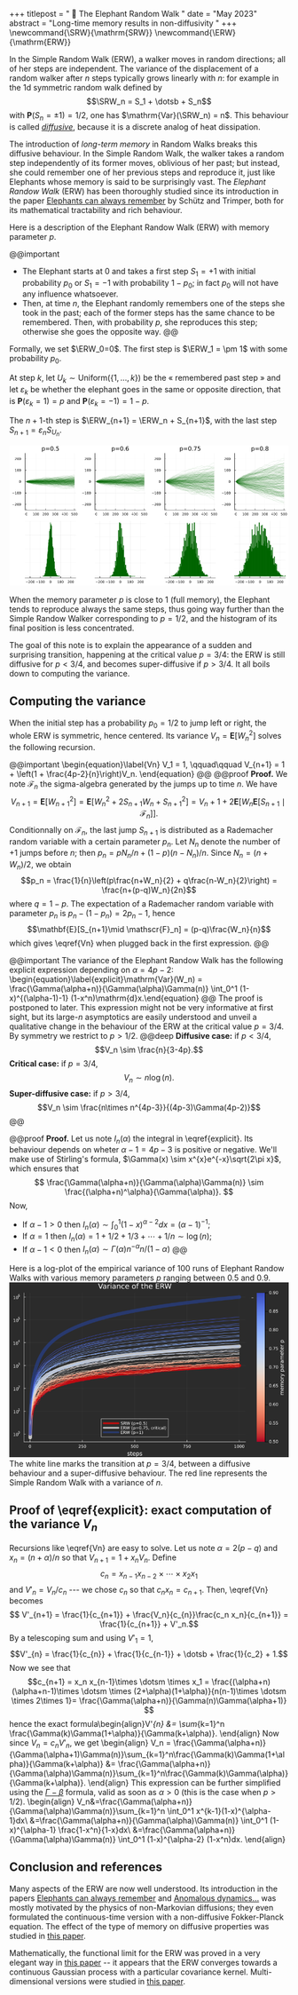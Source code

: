 +++
titlepost = " 🐘 The Elephant Random Walk "
date = "May 2023"
abstract = "Long-time memory results in non-diffusivity "
+++
\newcommand{\SRW}{\mathrm{SRW}}
\newcommand{\ERW}{\mathrm{ERW}}


In the Simple Random Walk (ERW), a walker moves in random directions; all of her steps are independent. The variance of the displacement of a random walker after $n$ steps typically grows linearly with $n$: for example in the 1d symmetric random walk defined by $$\SRW_n = S_1 + \dotsb + S_n$$ with $\mathbf{P}(S_n =\pm 1) = 1/2$, one has $\mathrm{Var}(\SRW_n) = n$. This behaviour is called [*diffusive*](https://en.wikipedia.org/wiki/Diffusion), because it is a discrete analog of heat dissipation. 

The introduction of *long-term memory* in Random Walks breaks this diffusive behaviour. In the Simple Random Walk, the walker takes a random step independently of its former moves, oblivious of her past; but instead, she could remember one of her previous steps and reproduce it, just like Elephants whose memory is said to be surprisingly vast. The *Elephant Randow Walk* (ERW) has been thoroughly studied since its introduction in the paper [Elephants can always remember](https://arxiv.org/abs/cond-mat/0406593) by Schütz and Trimper, both for its mathematical tractability and rich behaviour. 

Here is a description of the Elephant Randow Walk (ERW) with memory parameter $p$. 

@@important
- The Elephant starts at 0 and takes a first step $S_1=+1$ with initial probability $p_0$ or $S_1 = -1$ with probability $1-p_0$; in fact $p_0$ will not have any influence whatsoever.
- Then, at time $n$, the Elephant randomly remembers one of the steps she took in the past; each of the former steps has the same chance to be remembered. Then, with probability $p$, she reproduces this step; otherwise she goes the opposite way. 
@@ 

Formally, we set $\ERW_0=0$. The first step is $\ERW_1 = \pm 1$ with some probability $p_0$. 

At step $k$, let $U_k \sim \mathrm{Uniform}(\{1, \dotsc, k\})$ be the « remembered past step » and let $\varepsilon_k$ be whether the elephant goes in the same or opposite direction, that is $\mathbf{P}(\varepsilon_k = 1) = p$ and $\mathbf{P}(\varepsilon_k = -1) = 1-p$. 

The $n+1$-th step is $\ERW_{n+1} = \ERW_n + S_{n+1}$, with the last step $S_{n+1} = \varepsilon_n S_{U_n}$. 

![](/posts/img/erw.png)

When the memory parameter $p$ is close to $1$ (full memory), the Elephant tends to reproduce always the same steps, thus going way further than the Simple Randow Walker corresponding to $p=1/2$, and the histogram of its final position is less concentrated. 

The goal of this note is to explain the appearance of a sudden and surprising transition, happening at the critical value $p=3/4$: the ERW is still diffusive for $p<3/4$, and becomes super-diffusive if $p>3/4$. It all boils down to computing the variance. 


## Computing the variance
When the initial step has a probability $p_0=1/2$ to jump left or right, the whole ERW is symmetric, hence centered. Its variance $V_n = \mathbf{E}[W_n^2]$  solves the following recursion. 

@@important
\begin{equation}\label{Vn}
V_1 = 1, \qquad\qquad V_{n+1} = 1 + \left(1 + \frac{4p-2}{n}\right)V_n.
\end{equation}
@@
@@proof
**Proof.** We note $\mathscr{F}_n$ the sigma-algebra generated by the jumps up to time $n$. We have
$$V_{n+1}=\mathbf{E}[W_{n+1}^2] = \mathbf{E}[W_n^2 + 2S_{n+1}W_n + S_{n+1}^2]=V_n + 1 + 2\mathbf{E}[W_n\mathbf{E}[S_{n+1}\mid \mathscr{F}_n]].$$ 
Conditionnally on $\mathscr{F}_n$, the last jump $S_{n+1}$ is distributed as a Rademacher random variable with a certain parameter $p_n$. Let $N_n$ denote the number of +1 jumps before $n$; then $p_n = pN_n/n + (1-p)(n-N_n)/n$. Since $N_n = (n+W_n)/2$, we obtain
$$p_n = \frac{1}{n}\left(p\frac{n+W_n}{2} + q\frac{n-W_n}{2}\right) = \frac{n+(p-q)W_n}{2n}$$
where $q=1-p$. The expectation of a Rademacher random variable with parameter $p_n$ is $p_n - (1-p_n) = 2p_n -1$, hence
$$\mathbf{E}[S_{n+1}\mid \mathscr{F}_n] = (p-q)\frac{W_n}{n}$$
which gives \eqref{Vn} when plugged back in the first expression. 
@@

@@important
The variance of the Elephant Randow Walk has the following explicit expression depending on $\alpha = 4p-2$:
\begin{equation}\label{explicit}\mathrm{Var}(W_n) = \frac{\Gamma(\alpha+n)}{\Gamma(\alpha)\Gamma(n)} \int_0^1 (1-x)^{(\alpha-1)-1} (1-x^n)\mathrm{d}x.\end{equation}
@@
The proof is postponed to later. This expression might not be very informative at first sight, but its large-$n$ asymptotics are easily understood and unveil a qualitative change in the behaviour of the ERW at the critical value $p=3/4$. By symmetry we restrict to $p>1/2$. 
@@deep
**Diffusive case:**
if $p<3/4$, 
$$V_n \sim \frac{n}{3-4p}.$$
**Critical case:**
if $p=3/4$, 
$$V_n \sim n\log(n).$$
**Super-diffusive case:**
if $p>3/4$, 
$$V_n \sim \frac{n\times n^{4p-3}}{(4p-3)\Gamma(4p-2)}$$
@@

@@proof
**Proof.** Let us note $I_n(\alpha)$ the integral in \eqref{explicit}. Its behaviour depends on wheter $\alpha-1 = 4p-3$ is positive or negative. We'll make use of Stirling's formula, $\Gamma(x) \sim x^{x}e^{-x}\sqrt{2\pi x}$, which ensures that
$$ \frac{\Gamma(\alpha+n)}{\Gamma(\alpha)\Gamma(n)} \sim \frac{(\alpha+n)^\alpha}{\Gamma(\alpha)}. $$
Now, 
- If $\alpha-1>0$ then $I_n(\alpha)\sim \int_0^1 (1-x)^{\alpha-2}dx = (\alpha-1)^{-1}$;
- If $\alpha=1$ then $I_n(\alpha)=1+1/2+1/3 +\dotsb + 1/n\sim \log(n)$;
- If $\alpha-1<0$ then $I_n(\alpha)\sim \Gamma(\alpha)n^{-\alpha}n/(1-\alpha)$
@@

Here is a log-plot of the empirical variance of 100 runs of Elephant Randow Walks with various memory parameters $p$ ranging between $0.5$ and $0.9$. 
![](/posts/img/erw_variance.png)
The white line marks the transition at $p=3/4$, between a diffusive behaviour and a super-diffusive behaviour. The red line represents the Simple Random Walk with a variance of $n$. 


## Proof of \eqref{explicit}: exact computation of the variance $V_n$

Recursions like \eqref{Vn} are easy to solve. 
Let us note $\alpha = 2(p-q)$ and $x_n = (n + \alpha)/n$ so that $V_{n+1} = 1 + x_n V_n$. Define $$c_n = x_{n-1}x_{n-2}\times\dotsm\times x_2x_1$$ and $V'_n = V_n/c_n$ --- we chose $c_n$ so that $c_nx_n = c_{n+1}$. Then, \eqref{Vn} becomes
$$ V'_{n+1} = \frac{1}{c_{n+1}} + \frac{V_n}{c_{n}}\frac{c_n x_n}{c_{n+1}} = \frac{1}{c_{n+1}} + V'_n.$$
By a telescoping sum and using $V'_1 = 1$, 
$$V'_{n} = \frac{1}{c_{n}} + \frac{1}{c_{n-1}} + \dotsb + \frac{1}{c_2} + 1.$$
Now we see that 
$$c_{n+1} = x_n x_{n-1}\times \dotsm \times x_1 = \frac{(\alpha+n)(\alpha+n-1)\times \dotsm \times (2+\alpha)(1+\alpha)}{n(n-1)\times \dotsm \times 2\times 1}= \frac{\Gamma(\alpha+n)}{\Gamma(n)\Gamma(\alpha+1)} $$ 
hence the exact formula\begin{align}V'_{n} &= \sum_{k=1}^n \frac{\Gamma(k)\Gamma(1+\alpha)}{\Gamma(k+\alpha)}. \end{align}
Now since $V_n = c_n V'_n$, we get
\begin{align} V_n = \frac{\Gamma(\alpha+n)}{\Gamma(\alpha+1)\Gamma(n)}\sum_{k=1}^n\frac{\Gamma(k)\Gamma(1+\alpha)}{\Gamma(k+\alpha)} &= \frac{\Gamma(\alpha+n)}{\Gamma(\alpha)\Gamma(n)}\sum_{k=1}^n\frac{\Gamma(k)\Gamma(\alpha)}{\Gamma(k+\alpha)}.  \end{align}
This expression can be further simplified using the [$\Gamma-\beta$](https://en.wikipedia.org/wiki/Beta_function#Relationship_to_the_gamma_function) formula, valid as soon as $\alpha>0$ (this is the case when $p>1/2$). 
\begin{align}
V_n&=\frac{\Gamma(\alpha+n)}{\Gamma(\alpha)\Gamma(n)}\sum_{k=1}^n \int_0^1 x^{k-1}(1-x)^{\alpha-1}dx\\
&=\frac{\Gamma(\alpha+n)}{\Gamma(\alpha)\Gamma(n)} \int_0^1 (1-x)^{\alpha-1} \frac{1-x^n}{1-x}dx\\
&=\frac{\Gamma(\alpha+n)}{\Gamma(\alpha)\Gamma(n)} \int_0^1 (1-x)^{\alpha-2} (1-x^n)dx. 
\end{align}

## Conclusion and references

Many aspects of the ERW are now well understood. Its introduction in the papers [Elephants can always remember](https://arxiv.org/abs/cond-mat/0406593) and [Anomalous dynamics…](https://arxiv.org/pdf/1005.2780.pdf) was mostly motivated by the physics of non-Markovian diffusions; they even formulated the continuous-time version with a non-diffusive Fokker-Planck equation. The effect of the type of memory on diffusive properties was studied in [this paper](https://arxiv.org/abs/1611.06743). 

Mathematically, the functional limit for the ERW was proved in a very elegant way in [this paper](https://arxiv.org/abs/1608.01305) -- it appears that the ERW converges towards a continuous Gaussian process with a particular covariance kernel. Multi-dimensional versions were studied in [this paper](https://arxiv.org/pdf/1709.07345.pdf). 


